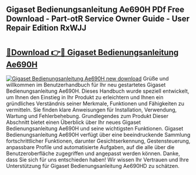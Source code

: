 ## Gigaset Bedienungsanleitung Ae690H PDf Free Download - Part-otR Service Owner Guide - User Repair Edition RxWJJ

# <h2><a href="http://df46iy.blite.top/?on=Gigaset+Bedienungsanleitung+Ae690H">🔗Download 👉🔴 Gigaset Bedienungsanleitung Ae690H</a></h2>

[![Gigaset Bedienungsanleitung Ae690H new download](https://i.imgur.com/lujVjoI.png)](http://df46iy.blite.top/?on=Gigaset+Bedienungsanleitung+Ae690H)
Grüße und willkommen im Benutzerhandbuch für Ihr neu gestartetes Gigaset Bedienungsanleitung Ae690H. Dieses Handbuch wurde speziell entwickelt, um Ihnen den Einstieg in Ihr Produkt zu erleichtern und Ihnen ein gründliches Verständnis seiner Merkmale, Funktionen und Fähigkeiten zu vermitteln. Sie finden klare Anweisungen für Installation, Verwendung, Wartung und Fehlerbehebung. Grundlegendes zum Produkt Dieser Abschnitt bietet einen Überblick über Ihr neues Gigaset Bedienungsanleitung Ae690H und seine wichtigsten Funktionen. Gigaset Bedienungsanleitung Ae690H verfügt über eine beeindruckende Sammlung fortschrittlicher Funktionen, darunter Gesichtserkennung, Gestensteuerung, anpassbare Profile und automatisierte Aufgaben, auf die alle über die Benutzeroberfläche zugegriffen und angepasst werden können. Danke, dass Sie sich für uns entschieden haben! Wir wissen Ihr Vertrauen und Ihre Unterstützung für Gigaset Bedienungsanleitung Ae690HD zu schätzen.
